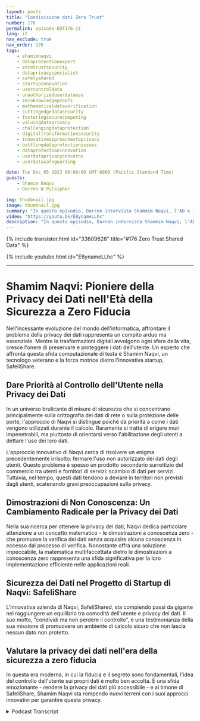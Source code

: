 ```yaml
---
layout: posts
title: "Condivisione dati Zero Trust"
number: 176
permalink: episode-EDT176-it
lang: it
nav_exclude: true
nav_order: 176
tags:
    - shamimnaqvi
    - dataprotectionexpert
    - zerotrustsecurity
    - dataprivacyspecialist
    - safelyshared
    - startupinnovation
    - usercontroldata
    - unauthorizeduserdatause
    - zeroknowledgeproofs
    - mathematicaldataverification
    - cuttingedgedatasecurity
    - fosteringsecurecomputing
    - valuingdataprivacy
    - challengingdataprotection
    - digitaltransformationsecurity
    - innovativeapproachestoprivacy
    - battlingdataprotectionissues
    - dataprotectioninnovation
    - userdataprivacyconcerns
    - userdatasafeguarding

date: Tue Dec 05 2023 00:00:00 GMT-0800 (Pacific Standard Time)
guests:
    - Shamim Naqvi
    - Darren W Pulsipher

img: thumbnail.jpg
image: thumbnail.jpg
summary: "In questo episodio, Darren intervista Shammim Naqvi, l'AD e fondatore di SafelyShare, riguardo la gestione e la sicurezza dei dati in ambienti condivisi e collaborativi utilizzando il modello di dati a zero fiducia."
video: "https://youtu.be/E8ynameLLhc"
description: "In questo episodio, Darren intervista Shammim Naqvi, l'AD e fondatore di SafelyShare, riguardo la gestione e la sicurezza dei dati in ambienti condivisi e collaborativi utilizzando il modello di dati a zero fiducia."
---
```


<div>
{% include transistor.html id="33609628" title="#176 Zero Trust Shared Data" %}

{% include youtube.html id="E8ynameLLhc" %}
</div>

---

# Shamim Naqvi: Pioniere della Privacy dei Dati nell'Età della Sicurezza a Zero Fiducia

Nell'incessante evoluzione del mondo dell'informatica, affrontare il problema della privacy dei dati rappresenta un compito arduo ma essenziale. Mentre le trasformazioni digitali avvolgono ogni sfera della vita, cresce l'onere di preservare e proteggere i dati dell'utente. Un esperto che affronta questa sfida computazionale di testa è Shamim Naqvi, un tecnologo veterano e la forza motrice dietro l'innovativa startup, SafeliShare.

## Dare Priorità al Controllo dell'Utente nella Privacy dei Dati

In un universo brulicante di misure di sicurezza che si concentrano principalmente sulla crittografia dei dati di rete o sulla protezione delle porte, l'approccio di Naqvi si distingue poiché dà priorità a come i dati vengono utilizzati durante il calcolo. Raramente si tratta di erigere muri impenetrabili, ma piuttosto di orientarsi verso l'abilitazione degli utenti a dettare l'uso dei loro dati.

L'approccio innovativo di Naqvi cerca di risolvere un enigma precedentemente irrisolto: fermare l'uso non autorizzato dei dati degli utenti. Questo problema è spesso un prodotto secondario surrettizio del commercio tra utenti e fornitori di servizi: scambio di dati per servizi. Tuttavia, nel tempo, questi dati tendono a deviare in territori non previsti dagli utenti, scatenando gravi preoccupazioni sulla privacy.

## Dimostrazioni di Non Conoscenza: Un Cambiamento Radicale per la Privacy dei Dati

Nella sua ricerca per ottenere la privacy dei dati, Naqvi dedica particolare attenzione a un concetto matematico - le dimostrazioni a conoscenza zero - che promuove la verifica dei dati senza acquisire alcuna conoscenza in eccesso dal processo di verifica. Nonostante offra una soluzione impeccabile, la matematica multifaccettata dietro le dimostrazioni a conoscenza zero rappresenta una sfida significativa per la loro implementazione efficiente nelle applicazioni reali.

## Sicurezza dei Dati nel Progetto di Startup di Naqvi: SafeliShare

L'innovativa azienda di Naqvi, SafeliShared, sta compiendo passi da gigante nel raggiungere un equilibrio tra comodità dell'utente e privacy dei dati. Il suo motto, "condividi ma non perdere il controllo", è una testimonianza della sua missione di promuovere un ambiente di calcolo sicuro che non lascia nessun dato non protetto.

## Valutare la privacy dei dati nell'era della sicurezza a zero fiducia

In questa era moderna, in cui la fiducia e il segreto sono fondamentali, l'idea del controllo dell'utente sui propri dati è molto ben accolta. È una sfida emozionante - rendere la privacy dei dati più accessibile - e al timone di SafeliShare, Shamim Naqvi sta rompendo nuovi terreni con i suoi approcci innovativi per garantire questa privacy.



<details>
<summary> Podcast Transcript </summary>

<p></p>

</details>

